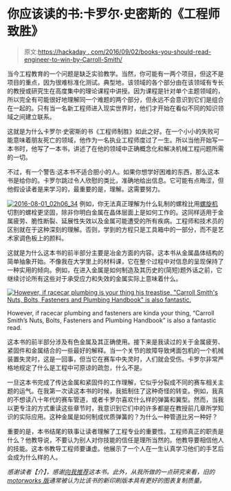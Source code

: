 # 你应该读的书:卡罗尔·史密斯的《工程师致胜》

> 原文:[https://hackaday . com/2016/09/02/books-you-should-read-engineer-to-win-by-Carroll-Smith/](https://hackaday.com/2016/09/02/books-you-should-read-engineer-to-win-by-carroll-smith/)

当今工程教育的一个问题是缺乏实验教学。当然，你可能有一两个项目，但这不是项目的重点，因为很难标准化测试。典型地，该领域的各个部分由在该领域有专长的教授或研究生在高度集中的理论课程中讲授。因为课程是针对单个主题领域的，所以完全有可能很好地理解同一个难题的两个部分，但永远不会意识到它们是组合在一起的。只有当一名新工程师进入现实世界时，他们才开始在看似不同的知识领域之间建立联系。

这就是为什么卡罗尔·史密斯的书《工程师制胜》如此之好。在一个小小的失败可能意味着朋友死亡的领域，他作为一名执业工程师度过了一生。所以当他开始写一本书时，他写了一本书，讲述了在他的领域中正确概念化和解决机械工程问题所需的一切。

不过，有一个警告:这本书不适合胆小的人。如果你想学好困难的东西，那么这本书是给你的。卡罗尔跳过令人欣慰的类比，准确地给出信息。它可能有点晦涩，但他假设读者是来学习的，最重要的是，理解。这需要努力。

[![2016-08-01_02h06_34](../Images/ef851243db0b13b1fc6907549dcf768b.png)](https://hackaday.com/wp-content/uploads/2016/07/2016-08-01_02h06_34.png) 例如，你无法真正理解为什么轧制的螺栓比用[螺旋机](https://en.wikipedia.org/wiki/Automatic_lathe#Screw_machine)切割的螺栓更坚固，除非你明白金属在晶体层面上是如何工作的。这同样适用于金属疲劳、脆性断裂、延展性失效以及金属可能遭受的所有疾病。工程师和技术员的区别就在于这种深刻的理解。否则，学到的方程只是工具箱中的一部分，而不是艺术家调色板上的颜料。

这就是为什么这本书的前半部分主要是冶金方面的内容。这本书从金属晶体结构的简单抽象开始。不像我在大学里上的材料课，它在整个过程中对信息的呈现保持了一种实用的倾向。例如，在进入金属是如何制造及其历史的(简短)题外话之前，它继续讨论所有这些对于承受应力和失效的金属实际上意味着什么。

[![However, if racecar plumbing is your thing his treastise, "Carroll Smith's Nuts, Bolts, Fasteners and Plumbing Handbook" is also fantastic.](../Images/a336f4439f7b0268b6c7326b6b02ce90.png)](https://hackaday.com/wp-content/uploads/2016/07/2016-08-01_02h34_28.png)

However, if racecar plumbing and fasteners are kinda your thing, “Carroll Smith’s Nuts, Bolts, Fasteners and Plumbing Handbook” is also a fantastic read.

这本书的前半部分涉及有色金属及其正确使用。接下来是我读过的关于金属疲劳、紧固件和金属结合的一些最好的解释。当一个关节的故障导致烤面包机的一个机械装置失灵时，这是一回事，但当它在赛车中失灵时，人们就会受伤。卡罗尔非常严格地规定了什么是工程中可原谅的疏忽，什么不是。

一旦这本书完成了传达金属和紧固件的工作理解，它似乎分裂成不同的赛车相关主题的运气。在我第一次读这本书的时候，我抵制住了这种奇怪的转变。例如，我真的不想读八十年代的赛车管道，或者卡罗尔喜欢什么样的弹簧和翼型。然而，当我以更专注的方式重读这些章节时，我意识到它们中的许多都是在教授前几章所学知识的实际应用。这种金属是如何制成优质弹簧的？为什么一种管道比另一种好？

重要的是，本书结尾的轶事让读者理解了工程专业的重要性。工程师真正的职责是什么？他教导说，不要认为别人对你技能的信任是理所当然的。他教导要相信他人的技能。这本书教导工程师要谦虚。他展示了一个人在一生认真学习他们的手艺后会成为什么样的人。

*感谢读者【介】，感谢[向我推荐](http://hackaday.com/2016/04/11/continuing-the-dialog-its-time-the-software-people-and-mechanical-people-sat-down-and-had-a-talk/#comment-2986490)这本书。此外，从我所做的一点研究来看，旧的 [motorworks 版](https://www.amazon.com/dp/0879381868)通常被认为比该书的新印刷版本具有更好的图表复制质量。*